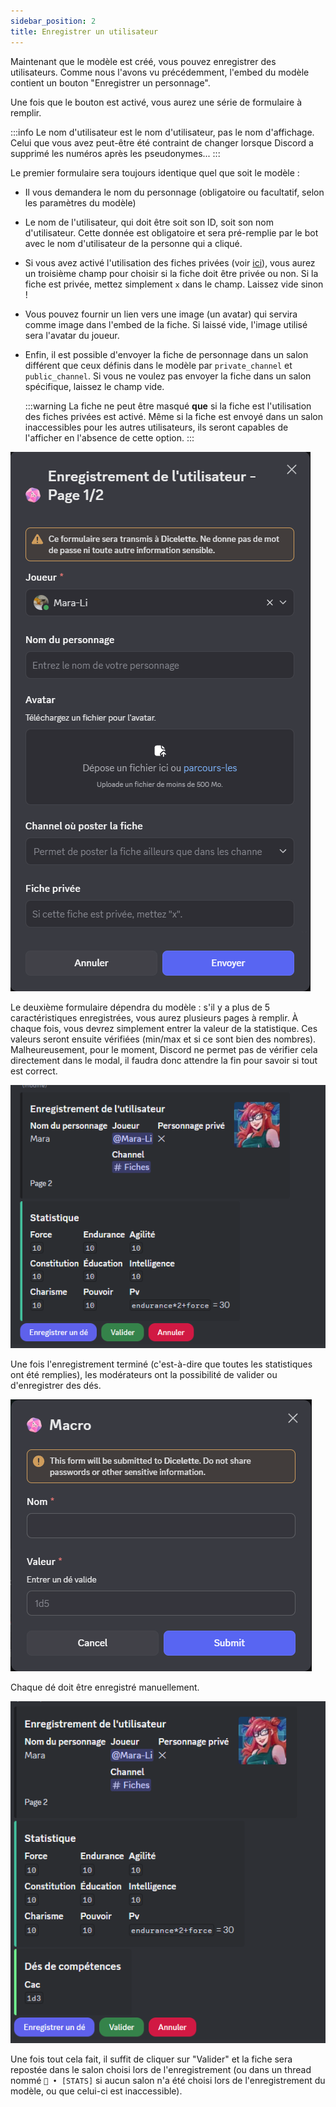 ```yaml
---
sidebar_position: 2
title: Enregistrer un utilisateur
---
```


Maintenant que le modèle est créé, vous pouvez enregistrer des utilisateurs. Comme nous l'avons vu précédemment, l'embed du modèle contient un bouton "Enregistrer un personnage".

Une fois que le bouton est activé, vous aurez une série de formulaire à remplir.

:::info
Le nom d'utilisateur est le nom d'utilisateur, pas le nom d'affichage. Celui que vous avez peut-être été contraint de changer lorsque Discord a supprimé les numéros après les pseudonymes...
:::

Le premier formulaire sera toujours identique quel que soit le modèle :
- Il vous demandera le nom du personnage (obligatoire ou facultatif, selon les paramètres du modèle)
- Le nom de l'utilisateur, qui doit être soit son ID, soit son nom d'utilisateur. Cette donnée est obligatoire et sera pré-remplie par le bot avec le nom d'utilisateur de la personne qui a cliqué.
- Si vous avez activé l'utilisation des fiches privées (voir [ici](../admin/model/index.md#prochaine-étape)), vous aurez un troisième champ pour choisir si la fiche doit être privée ou non. Si la fiche est privée, mettez simplement `x` dans le champ. Laissez vide sinon !
- Vous pouvez fournir un lien vers une image (un avatar) qui servira comme image dans l'embed de la fiche. Si laissé vide, l'image utilisé sera l'avatar du joueur.
- Enfin, il est possible d'envoyer la fiche de personnage dans un salon différent que ceux définis dans le modèle par `private_channel` et `public_channel`. Si vous ne voulez pas envoyer la fiche dans un salon spécifique, laissez le champ vide.

	:::warning
	La fiche ne peut être masqué **que** si la fiche est l'utilisation des fiches privées est activé. Même si la fiche est envoyé dans un salon inaccessibles pour les autres utilisateurs, ils seront capables de l'afficher en l'absence de cette option.
	:::


![Page_1](/assets/register/register_user_P1.png)

Le deuxième formulaire dépendra du modèle : s'il y a plus de 5 caractéristiques enregistrées, vous aurez plusieurs pages à remplir. À chaque fois, vous devrez simplement entrer la valeur de la statistique. Ces valeurs seront ensuite vérifiées (min/max et si ce sont bien des nombres). Malheureusement, pour le moment, Discord ne permet pas de vérifier cela directement dans le modal, il faudra donc attendre la fin pour savoir si tout est correct.

![fin embed](/assets/register/fin_stat.png)

Une fois l'enregistrement terminé (c'est-à-dire que toutes les statistiques ont été remplies), les modérateurs ont la possibilité de valider ou d'enregistrer des dés.

![modal_dice](/assets/register/add_dice.png)

Chaque dé doit être enregistré manuellement.

![fin](/assets/register/fin_embed.png)

Une fois tout cela fait, il suffit de cliquer sur "Valider" et la fiche sera repostée dans le salon choisi lors de l'enregistrement (ou dans un thread nommé `📝 • [STATS]` si aucun salon n'a été choisi lors de l'enregistrement du modèle, ou que celui-ci est inaccessible).